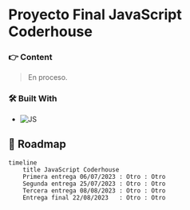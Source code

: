 # Proyecto Final JavaScript Coderhouse

### 👉 Content
>En proceso.

### 🛠 Built With

* ![JS](https://img.shields.io/badge/JavaScript-F7DF1E?style=for-the-badge&logo=javascript&logoColor=black)



##  📅 Roadmap

``` mermaid
timeline
    title JavaScript Coderhouse
    Primera entrega 06/07/2023 : Otro : Otro
    Segunda entrega 25/07/2023 : Otro : Otro 
    Tercera entrega 08/08/2023 : Otro : Otro
    Entrega final 22/08/2023   : Otro : Otro
```
